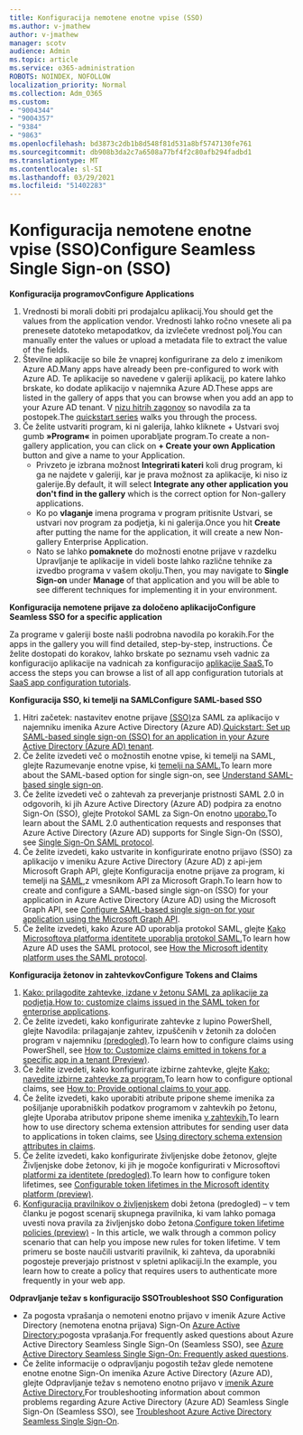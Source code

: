 ```yaml
---
title: Konfiguracija nemotene enotne vpise (SSO)
ms.author: v-jmathew
author: v-jmathew
manager: scotv
audience: Admin
ms.topic: article
ms.service: o365-administration
ROBOTS: NOINDEX, NOFOLLOW
localization_priority: Normal
ms.collection: Adm_O365
ms.custom:
- "9004344"
- "9004357"
- "9384"
- "9863"
ms.openlocfilehash: bd3873c2db1b8d548f81d531a8bf5747130fe761
ms.sourcegitcommit: db908b3da2c7a6508a77bf4f2c80afb294fadbd1
ms.translationtype: MT
ms.contentlocale: sl-SI
ms.lasthandoff: 03/29/2021
ms.locfileid: "51402283"
---
```

# <a name="configure-seamless-single-sign-on-sso"></a><span data-ttu-id="ae0f5-102">Konfiguracija nemotene enotne vpise (SSO)</span><span class="sxs-lookup"><span data-stu-id="ae0f5-102">Configure Seamless Single Sign-on (SSO)</span></span>

<span data-ttu-id="ae0f5-103">**Konfiguracija programov**</span><span class="sxs-lookup"><span data-stu-id="ae0f5-103">**Configure Applications**</span></span>

1. <span data-ttu-id="ae0f5-104">Vrednosti bi morali dobiti pri prodajalcu aplikacij.</span><span class="sxs-lookup"><span data-stu-id="ae0f5-104">You should get the values from the application vendor.</span></span> <span data-ttu-id="ae0f5-105">Vrednosti lahko ročno vnesete ali pa prenesete datoteko metapodatkov, da izvlečete vrednost polj.</span><span class="sxs-lookup"><span data-stu-id="ae0f5-105">You can manually enter the values or upload a metadata file to extract the value of the fields.</span></span>
2. <span data-ttu-id="ae0f5-106">Številne aplikacije so bile že vnaprej konfigurirane za delo z imenikom Azure AD.</span><span class="sxs-lookup"><span data-stu-id="ae0f5-106">Many apps have already been pre-configured to work with Azure AD.</span></span> <span data-ttu-id="ae0f5-107">Te aplikacije so navedene v galeriji aplikacij, po katere lahko brskate, ko dodate aplikacijo v najemnika Azure AD.</span><span class="sxs-lookup"><span data-stu-id="ae0f5-107">These apps are listed in the gallery of apps that you can browse when you add an app to your Azure AD tenant.</span></span> <span data-ttu-id="ae0f5-108">V [nizu hitrih zagonov](https://docs.microsoft.com/azure/active-directory/manage-apps/add-application-portal-configure) so navodila za ta postopek.</span><span class="sxs-lookup"><span data-stu-id="ae0f5-108">The [quickstart series](https://docs.microsoft.com/azure/active-directory/manage-apps/add-application-portal-configure) walks you through the process.</span></span>
3. <span data-ttu-id="ae0f5-109">Če želite ustvariti program, ki ni galerija, lahko kliknete + Ustvari svoj gumb **»Program«** in poimen uporabljate program.</span><span class="sxs-lookup"><span data-stu-id="ae0f5-109">To create a non-gallery application, you can click on **+ Create your own Application** button and give a name to your Application.</span></span>
    - <span data-ttu-id="ae0f5-110">Privzeto je izbrana možnost **Integrirati kateri** koli drug program, ki ga ne najdete v galeriji, kar je prava možnost za aplikacije, ki niso iz galerije.</span><span class="sxs-lookup"><span data-stu-id="ae0f5-110">By default, it will select **Integrate any other application you don't find in the gallery** which is the correct option for Non-gallery applications.</span></span>
    - <span data-ttu-id="ae0f5-111">Ko po **vlaganje** imena programa v program pritisnite Ustvari, se ustvari nov program za podjetja, ki ni galerija.</span><span class="sxs-lookup"><span data-stu-id="ae0f5-111">Once you hit **Create** after putting the name for the application, it will create a new Non-gallery Enterprise Application.</span></span>
    - <span data-ttu-id="ae0f5-112">Nato se lahko **pomaknete**  do možnosti enotne prijave v razdelku Upravljanje te aplikacije in videli boste lahko različne tehnike za izvedbo programa v vašem okolju.</span><span class="sxs-lookup"><span data-stu-id="ae0f5-112">Then, you may navigate to **Single Sign-on** under **Manage** of that application and you will be able to see different techniques for implementing it in your environment.</span></span>

<span data-ttu-id="ae0f5-113">**Konfiguracija nemotene prijave za določeno aplikacijo**</span><span class="sxs-lookup"><span data-stu-id="ae0f5-113">**Configure Seamless SSO for a specific application**</span></span>

<span data-ttu-id="ae0f5-114">Za programe v galeriji boste našli podrobna navodila po korakih.</span><span class="sxs-lookup"><span data-stu-id="ae0f5-114">For the apps in the gallery you will find detailed, step-by-step, instructions.</span></span> <span data-ttu-id="ae0f5-115">Če želite dostopati do korakov, lahko brskate po seznamu vseh vadnic za konfiguracijo aplikacije na vadnicah za konfiguracijo [aplikacije SaaS.](https://docs.microsoft.com/azure/active-directory/saas-apps/tutorial-list)</span><span class="sxs-lookup"><span data-stu-id="ae0f5-115">To access the steps you can browse a list of all app configuration tutorials at [SaaS app configuration tutorials](https://docs.microsoft.com/azure/active-directory/saas-apps/tutorial-list).</span></span>

<span data-ttu-id="ae0f5-116">**Konfiguracija SSO, ki temelji na SAML**</span><span class="sxs-lookup"><span data-stu-id="ae0f5-116">**Configure SAML-based SSO**</span></span>

1. <span data-ttu-id="ae0f5-117">Hitri začetek: nastavitev enotne prijave [(SSO)](https://docs.microsoft.com/azure/active-directory/manage-apps/add-application-portal-setup-sso)za SAML za aplikacijo v najemniku imenika Azure Active Directory (Azure AD).</span><span class="sxs-lookup"><span data-stu-id="ae0f5-117">[Quickstart: Set up SAML-based single sign-on (SSO) for an application in your Azure Active Directory (Azure AD) tenant](https://docs.microsoft.com/azure/active-directory/manage-apps/add-application-portal-setup-sso).</span></span>
2. <span data-ttu-id="ae0f5-118">Če želite izvedeti več o možnostih enotne vpise, ki temelji na SAML, glejte Razumevanje enotne vpise, ki [temelji na SAML.](https://docs.microsoft.com/azure/active-directory/manage-apps/configure-saml-single-sign-on)</span><span class="sxs-lookup"><span data-stu-id="ae0f5-118">To learn more about the SAML-based option for single sign-on, see [Understand SAML-based single sign-on](https://docs.microsoft.com/azure/active-directory/manage-apps/configure-saml-single-sign-on).</span></span>
3. <span data-ttu-id="ae0f5-119">Če želite izvedeti več o zahtevah za preverjanje pristnosti SAML 2.0 in odgovorih, ki jih Azure Active Directory (Azure AD) podpira za enotno Sign-On (SSO), glejte Protokol SAML za Sign-On enotno [uporabo.](https://docs.microsoft.com/azure/active-directory/develop/single-sign-on-saml-protocol)</span><span class="sxs-lookup"><span data-stu-id="ae0f5-119">To learn about the SAML 2.0 authentication requests and responses that Azure Active Directory (Azure AD) supports for Single Sign-On (SSO), see [Single Sign-On SAML protocol](https://docs.microsoft.com/azure/active-directory/develop/single-sign-on-saml-protocol).</span></span>
4. <span data-ttu-id="ae0f5-120">Če želite izvedeti, kako ustvarite in konfigurirate enotno prijavo (SSO) za aplikacijo v imeniku Azure Active Directory (Azure AD) z api-jem Microsoft Graph API, glejte Konfiguracija enotne prijave za program, ki temelji na [SAML,](https://docs.microsoft.com/graph/application-saml-sso-configure-api)z vmesnikom API za Microsoft Graph.</span><span class="sxs-lookup"><span data-stu-id="ae0f5-120">To learn how to create and configure a SAML-based single sign-on (SSO) for your application in Azure Active Directory (Azure AD) using the Microsoft Graph API, see [Configure SAML-based single sign-on for your application using the Microsoft Graph API](https://docs.microsoft.com/graph/application-saml-sso-configure-api).</span></span>
5. <span data-ttu-id="ae0f5-121">Če želite izvedeti, kako Azure AD uporablja protokol SAML, glejte [Kako Microsoftova platforma identitete uporablja protokol SAML.](https://docs.microsoft.com/azure/active-directory/develop/active-directory-saml-protocol-reference)</span><span class="sxs-lookup"><span data-stu-id="ae0f5-121">To learn how Azure AD uses the SAML protocol, see [How the Microsoft identity platform uses the SAML protocol](https://docs.microsoft.com/azure/active-directory/develop/active-directory-saml-protocol-reference).</span></span>

<span data-ttu-id="ae0f5-122">**Konfiguracija žetonov in zahtevkov**</span><span class="sxs-lookup"><span data-stu-id="ae0f5-122">**Configure Tokens and Claims**</span></span>

1. <span data-ttu-id="ae0f5-123">[Kako: prilagodite zahtevke, izdane v žetonu SAML za aplikacije za podjetja.](https://docs.microsoft.com/azure/active-directory/develop/active-directory-saml-claims-customization)</span><span class="sxs-lookup"><span data-stu-id="ae0f5-123">[How to: customize claims issued in the SAML token for enterprise applications](https://docs.microsoft.com/azure/active-directory/develop/active-directory-saml-claims-customization).</span></span>
2. <span data-ttu-id="ae0f5-124">Če želite izvedeti, kako konfigurirate zahtevke z lupino PowerShell, glejte Navodila: prilagajanje zahtev, izpuščenih v žetonih za določen program v najemniku [(predogled)](https://docs.microsoft.com/azure/active-directory/develop/active-directory-claims-mapping).</span><span class="sxs-lookup"><span data-stu-id="ae0f5-124">To learn how to configure claims using PowerShell, see [How to: Customize claims emitted in tokens for a specific app in a tenant (Preview)](https://docs.microsoft.com/azure/active-directory/develop/active-directory-claims-mapping).</span></span>
3. <span data-ttu-id="ae0f5-125">Če želite izvedeti, kako konfigurirate izbirne zahtevke, glejte [Kako: navedite izbirne zahtevke za program.](https://docs.microsoft.com/azure/active-directory/develop/active-directory-optional-claims)</span><span class="sxs-lookup"><span data-stu-id="ae0f5-125">To learn how to configure optional claims, see [How to: Provide optional claims to your app](https://docs.microsoft.com/azure/active-directory/develop/active-directory-optional-claims).</span></span>
4. <span data-ttu-id="ae0f5-126">Če želite izvedeti, kako uporabiti atribute pripone sheme imenika za pošiljanje uporabniških podatkov programom v zahtevkih po žetonu, glejte Uporaba atributov pripone sheme imenika [v zahtevkih.](https://docs.microsoft.com/azure/active-directory/develop/active-directory-schema-extensions)</span><span class="sxs-lookup"><span data-stu-id="ae0f5-126">To learn how to use directory schema extension attributes for sending user data to applications in token claims, see [Using directory schema extension attributes in claims](https://docs.microsoft.com/azure/active-directory/develop/active-directory-schema-extensions).</span></span>
5. <span data-ttu-id="ae0f5-127">Če želite izvedeti, kako konfigurirate življenjske dobe žetonov, glejte Življenjske dobe žetonov, ki jih je mogoče konfigurirati v Microsoftovi [platformi za identitete (predogled)](https://docs.microsoft.com/azure/active-directory/develop/active-directory-configurable-token-lifetimes).</span><span class="sxs-lookup"><span data-stu-id="ae0f5-127">To learn how to configure token lifetimes, see [Configurable token lifetimes in the Microsoft identity platform (preview)](https://docs.microsoft.com/azure/active-directory/develop/active-directory-configurable-token-lifetimes).</span></span>
6. <span data-ttu-id="ae0f5-128">[Konfiguracija pravilnikov o življenjskem](https://docs.microsoft.com/azure/active-directory/develop/configure-token-lifetimes) dobi žetona (predogled) – v tem članku je pogost scenarij skupnega pravilnika, ki vam lahko pomaga uvesti nova pravila za življenjsko dobo žetona.</span><span class="sxs-lookup"><span data-stu-id="ae0f5-128">[Configure token lifetime policies (preview)](https://docs.microsoft.com/azure/active-directory/develop/configure-token-lifetimes) - In this article, we walk through a common policy scenario that can help you impose new rules for token lifetime.</span></span> <span data-ttu-id="ae0f5-129">V tem primeru se boste naučili ustvariti pravilnik, ki zahteva, da uporabniki pogosteje preverjajo pristnost v spletni aplikaciji.</span><span class="sxs-lookup"><span data-stu-id="ae0f5-129">In the example, you learn how to create a policy that requires users to authenticate more frequently in your web app.</span></span>

<span data-ttu-id="ae0f5-130">**Odpravljanje težav s konfiguracijo SSO**</span><span class="sxs-lookup"><span data-stu-id="ae0f5-130">**Troubleshoot SSO Configuration**</span></span>

- <span data-ttu-id="ae0f5-131">Za pogosta vprašanja o nemoteni enotno prijavo v imenik Azure Active Directory (nemotena enotna prijava) Sign-On [Azure Active Directory:](https://docs.microsoft.com/azure/active-directory/hybrid/how-to-connect-sso-faq)pogosta vprašanja.</span><span class="sxs-lookup"><span data-stu-id="ae0f5-131">For frequently asked questions about Azure Active Directory Seamless Single Sign-On (Seamless SSO), see [Azure Active Directory Seamless Single Sign-On: Frequently asked questions](https://docs.microsoft.com/azure/active-directory/hybrid/how-to-connect-sso-faq).</span></span>
- <span data-ttu-id="ae0f5-132">Če želite informacije o odpravljanju pogostih težav glede nemotene enotne enotne Sign-On imenika Azure Active Directory (Azure AD), glejte Odpravljanje težav s nemoteno enotno prijavo v [imenik Azure Active Directory.](https://docs.microsoft.com/azure/active-directory/hybrid/tshoot-connect-sso)</span><span class="sxs-lookup"><span data-stu-id="ae0f5-132">For troubleshooting information about common problems regarding Azure Active Directory (Azure AD) Seamless Single Sign-On (Seamless SSO), see [Troubleshoot Azure Active Directory Seamless Single Sign-On](https://docs.microsoft.com/azure/active-directory/hybrid/tshoot-connect-sso).</span></span>
